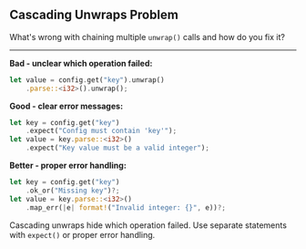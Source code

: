 ## Cascading Unwraps Problem

What's wrong with chaining multiple `unwrap()` calls and how do you fix it?

---

**Bad - unclear which operation failed:**
```rust
let value = config.get("key").unwrap()
    .parse::<i32>().unwrap();
```

**Good - clear error messages:**
```rust
let key = config.get("key")
    .expect("Config must contain 'key'");
let value = key.parse::<i32>()
    .expect("Key value must be a valid integer");
```

**Better - proper error handling:**
```rust
let key = config.get("key")
    .ok_or("Missing key")?;
let value = key.parse::<i32>()
    .map_err(|e| format!("Invalid integer: {}", e))?;
```

Cascading unwraps hide which operation failed. Use separate statements with `expect()` or proper error handling.

